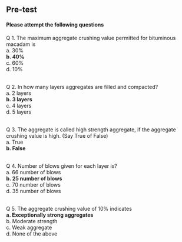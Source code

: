 ## <b> Pre-test</b>
#### Please attempt the following questions

Q 1. The maximum aggregate crushing value permitted for bituminous macadam is<br>
a. 30%<br>
<b>b. 40%</b><br>
c. 60%<br>
d. 10%<br><br>

Q 2. In how many layers aggregates are filled and compacted?<br>
a. 2 layers<br>
<b>b. 3 layers</b><br>
c. 4 layers<br>
d. 5 layers<br><br>

Q 3. The aggregate is called high strength aggregate, if the aggregate crushing value is high. (Say True of False)<br>
a. True<br>
<b>b. False</b><br><br>

Q 4. Number of blows given for each layer is?<br>
a. 66 number of blows<br>
<b>b. 25 number of blows</b><br>
c. 70 number of blows<br>
d. 35 number of blows<br><br>

Q 5. The aggregate crushing value of 10% indicates<br>
<b>a. Exceptionally strong aggregates</b><br>
b. Moderate strength<br>
c. Weak aggregate<br>
d. None of the above<br><br>
